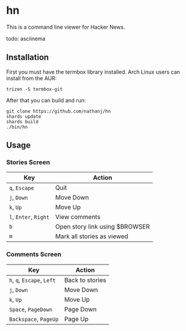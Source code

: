 # hn

This is a command line viewer for Hacker News.

todo: asciinema

## Installation

First you must have the termbox library installed. Arch Linux users can install
from the AUR:

    trizen -S termbox-git

After that you can build and run:

    git clone https://github.com/nathanj/hn
    shards update
    shards build
    ./bin/hn

## Usage

### Stories Screen

| **Key**               | **Action**                     |
|-----------------------|--------------------------------|
| `q`, `Escape`         | Quit                           |
| `j`, `Down`           | Move Down                      |
| `k`, `Up`             | Move Up                        |
| `l`, `Enter`, `Right` | View comments                  |
| `b`                   | Open story link using $BROWSER |
| `m`                   | Mark all stories as viewed     |

### Comments Screen

| **Key**                    | **Action**      |
|----------------------------|-----------------|
| `h`, `q`, `Escape`, `Left` | Back to stories |
| `j`, `Down`                | Move Down       |
| `k`, `Up`                  | Move Up         |
| `Space`, `PageDown`        | Page Down       |
| `Backspace`, `PageUp`      | Page Up         |
